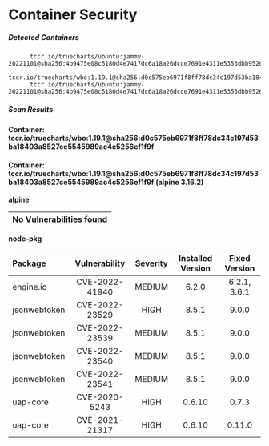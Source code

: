 # Container Security

##### Detected Containers

          tccr.io/truecharts/ubuntu:jammy-20221101@sha256:4b9475e08c5180d4e7417dc6a18a26dcce7691e4311e5353dbb952645c5ff43f
          tccr.io/truecharts/wbo:1.19.1@sha256:d0c575eb6971f8ff78dc34c197d53ba18403a8527ce5545989ac4c5256ef1f9f
          tccr.io/truecharts/ubuntu:jammy-20221101@sha256:4b9475e08c5180d4e7417dc6a18a26dcce7691e4311e5353dbb952645c5ff43f

##### Scan Results

**Container: tccr.io/truecharts/wbo:1.19.1@sha256:d0c575eb6971f8ff78dc34c197d53ba18403a8527ce5545989ac4c5256ef1f9f**

#### Container: tccr.io/truecharts/wbo:1.19.1@sha256:d0c575eb6971f8ff78dc34c197d53ba18403a8527ce5545989ac4c5256ef1f9f (alpine 3.16.2)
    

**alpine**

      
| No Vulnerabilities found         |
|:---------------------------------|

      

**node-pkg**

      
| Package         |    Vulnerability   |   Severity  |  Installed Version | Fixed Version |
|:----------------|:------------------:|:-----------:|:------------------:|:-------------:|
| engine.io         |    CVE-2022-41940   |   MEDIUM  |  6.2.0 | 6.2.1, 3.6.1 |
| jsonwebtoken         |    CVE-2022-23529   |   HIGH  |  8.5.1 | 9.0.0 |
| jsonwebtoken         |    CVE-2022-23539   |   MEDIUM  |  8.5.1 | 9.0.0 |
| jsonwebtoken         |    CVE-2022-23540   |   MEDIUM  |  8.5.1 | 9.0.0 |
| jsonwebtoken         |    CVE-2022-23541   |   MEDIUM  |  8.5.1 | 9.0.0 |
| uap-core         |    CVE-2020-5243   |   HIGH  |  0.6.10 | 0.7.3 |
| uap-core         |    CVE-2021-21317   |   HIGH  |  0.6.10 | 0.11.0 |

